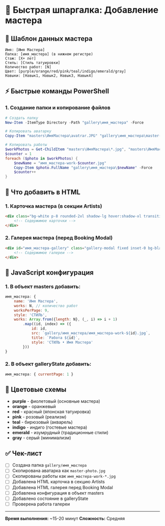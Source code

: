 # 🚀 Быстрая шпаргалка: Добавление мастера

## 📝 Шаблон данных мастера
```
Имя: [Имя Мастера]
Папка: [имя_мастера] (в нижнем регистре)
Стаж: [X+ лет]
Стиль: [Стиль татуировки]
Количество работ: [N]
Цвет: [purple/orange/red/pink/teal/indigo/emerald/gray]
Навыки: [Навык1, Навык2, Навык3, Навык4]
```

## ⚡ Быстрые команды PowerShell

### 1. Создание папки и копирование файлов
```powershell
# Создать папку
New-Item -ItemType Directory -Path "gallery\имя_мастера" -Force

# Копировать аватарку
Copy-Item "masters\ИмяМастера\avatrar.JPG" "gallery\имя_мастера\master-photo.jpg" -Force

# Копировать работы
$workPhotos = Get-ChildItem "masters\ИмяМастера\*.jpg", "masters\ИмяМастера\*.JPG" | Where-Object { $_.Name -ne "avatrar.JPG" } | Sort-Object Name
$counter = 1
foreach ($photo in $workPhotos) {
    $newName = "имя_мастера-work-$counter.jpg"
    Copy-Item $photo.FullName "gallery\имя_мастера\$newName" -Force
    $counter++
}
```

## 🎯 Что добавить в HTML

### 1. Карточка мастера (в секции Artists)
```html
<div class="bg-white p-8 rounded-2xl shadow-lg hover:shadow-xl transition-all duration-300 transform hover:-translate-y-2 border-2 border-ЦВЕТ-500 relative overflow-hidden cursor-pointer" onclick="openMasterGallery('имя_мастера')">
    <!-- Содержимое карточки -->
</div>
```

### 2. Галерея мастера (перед Booking Modal)
```html
<div id="имя_мастера-gallery" class="gallery-modal fixed inset-0 bg-black/95 backdrop-blur-md z-50 hidden flex items-center justify-center p-4">
    <!-- Содержимое галереи -->
</div>
```

## 🔧 JavaScript конфигурация

### 1. В объект masters добавить:
```javascript
имя_мастера: {
    name: 'Имя Мастера',
    works: N, // количество работ
    worksPerPage: 9,
    style: 'СТИЛЬ',
    works: Array.from({length: N}, (_, i) => i + 1)
        .map((id, index) => ({
            id: id,
            src: `gallery/имя_мастера/имя_мастера-work-${id}.jpg`,
            title: `Работа ${id}`,
            style: 'СТИЛЬ • Имя Мастера'
        }))
}
```

### 2. В объект galleryState добавить:
```javascript
имя_мастера: { currentPage: 1 }
```

## 🎨 Цветовые схемы
- **purple** - фиолетовый (основные мастера)
- **orange** - оранжевый
- **red** - красный (японская татуировка)
- **pink** - розовый (реализм)
- **teal** - бирюзовый (акварель)
- **indigo** - индиго (гостевые мастера)
- **emerald** - изумрудный (традиционные стили)
- **gray** - серый (минимализм)

## ✅ Чек-лист
- [ ] Создана папка `gallery/имя_мастера`
- [ ] Скопирована аватарка как `master-photo.jpg`
- [ ] Скопированы работы как `имя_мастера-work-*.jpg`
- [ ] Добавлена HTML карточка в секцию Artists
- [ ] Добавлена HTML галерея перед Booking Modal
- [ ] Добавлена конфигурация в объект masters
- [ ] Добавлено состояние в galleryState
- [ ] Проверена работа галереи

---
**Время выполнения:** ~15-20 минут
**Сложность:** Средняя

